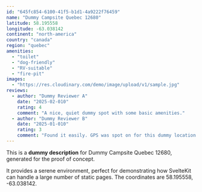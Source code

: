 ```yaml
---
id: "645fc854-6100-41f5-b1d1-4a9222f76459"
name: "Dummy Campsite Quebec 12680"
latitude: 58.195558
longitude: -63.038142
continent: "north-america"
country: "canada"
region: "quebec"
amenities:
  - "toilet"
  - "dog-friendly"
  - "RV-suitable"
  - "fire-pit"
images:
  - "https://res.cloudinary.com/demo/image/upload/v1/sample.jpg"
reviews:
  - author: "Dummy Reviewer A"
    date: "2025-02-010"
    rating: 4
    comment: "A nice, quiet dummy spot with some basic amenities."
  - author: "Dummy Reviewer B"
    date: "2025-01-010"
    rating: 3
    comment: "Found it easily. GPS was spot on for this dummy location."
---
```


This is a **dummy description** for Dummy Campsite Quebec 12680, generated for the proof of concept.

It provides a serene environment, perfect for demonstrating how SvelteKit can handle a large number of static pages. The coordinates are 58.195558, -63.038142.
